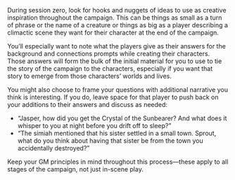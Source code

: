 During session zero, look for hooks and nuggets of ideas to use as creative inspiration throughout the campaign. This can be things as small as a turn of phrase or the name of a creature or things as big as a player describing a climactic scene they want for their character at the end of the campaign.

You’ll especially want to note what the players give as their answers for the background and connections prompts while creating their characters. Those answers will form the bulk of the initial material for you to use to tie the story of the campaign to the characters, especially if you want that story to emerge from those characters’ worlds and lives.

You might also choose to frame your questions with additional narrative you think is interesting. If you do, leave space for that player to push back on your additions to their answers and discuss as needed:

- “Jasper, how did you get the Crystal of the Sunbearer? And what does it whisper to you at night before you drift off to sleep?”
- “The simiah mentioned that his sister settled in a small town. Sprout, what do you think about having that sister be from the town you accidentally destroyed?”

Keep your GM principles in mind throughout this process—these apply to all stages of the campaign, not just in-scene play.